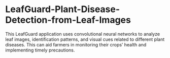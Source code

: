 # LeafGuard-Plant-Disease-Detection-from-Leaf-Images
This LeafGuard application uses convolutional neural networks to analyze leaf images, identification patterns, and visual cues related to different plant diseases. This can aid farmers in monitoring their crops’ health and implementing timely precautions. 
